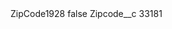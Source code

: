 <?xml version="1.0" encoding="UTF-8"?>
<CustomMetadata xmlns="http://soap.sforce.com/2006/04/metadata" xmlns:xsi="http://www.w3.org/2001/XMLSchema-instance" xmlns:xsd="http://www.w3.org/2001/XMLSchema">
    <label>ZipCode1928</label>
    <protected>false</protected>
    <values>
        <field>Zipcode__c</field>
        <value xsi:type="xsd:string">33181</value>
    </values>
</CustomMetadata>
